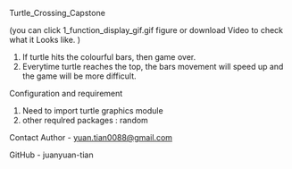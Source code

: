 Turtle_Crossing_Capstone 

(you can click 1_function_display_gif.gif figure or download Video to check what it Looks like. )

1. If turtle hits the colourful bars, then game over.
2. Everytime turtle reaches the top, the bars movement will speed up and the game will be more difficult.


Configuration and requirement
1. Need to import turtle graphics module
2. other requlred packages : random


Contact
Author - yuan.tian0088@gmail.com

GitHub - juanyuan-tian
